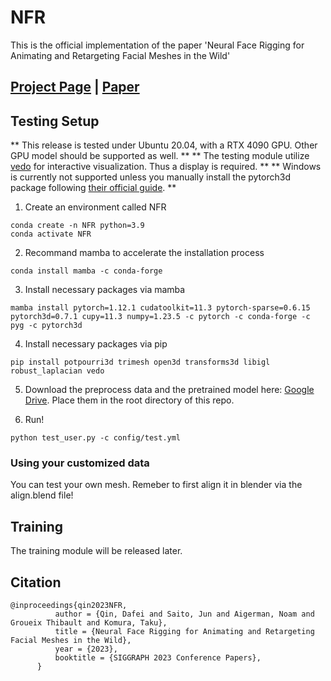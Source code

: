 # NFR

This is the official implementation of the paper 'Neural Face Rigging for Animating and Retargeting Facial Meshes in the Wild'

## [Project Page](https://dafei-qin.github.io/NFR/) | [Paper](https://arxiv.org/abs/2305.08296)

## Testing Setup

** This release is tested under Ubuntu 20.04, with a RTX 4090 GPU. Other GPU model should be supported as well. ** 
** The testing module utilize [vedo](https://vedo.embl.es/) for interactive visualization. Thus a display is required. **
** Windows is currently not supported unless you manually install the pytorch3d package following [their official guide](https://github.com/facebookresearch/pytorch3d/blob/main/INSTALL.md). **

1. Create an environment called NFR
```shell
conda create -n NFR python=3.9
conda activate NFR
```

2. Recommand mamba to accelerate the installation process
```shell
conda install mamba -c conda-forge
```


3. Install necessary packages via mamba
```shell
mamba install pytorch=1.12.1 cudatoolkit=11.3 pytorch-sparse=0.6.15 pytorch3d=0.7.1 cupy=11.3 numpy=1.23.5 -c pytorch -c conda-forge -c pyg -c pytorch3d
```

4. Install necessary packages via pip
```shell
pip install potpourri3d trimesh open3d transforms3d libigl robust_laplacian vedo
```

5. Download the preprocess data and the pretrained model here: [Google Drive](). Place them in the root directory of this repo.

6. Run!

```shell
python test_user.py -c config/test.yml
```


### Using your customized data

You can test your own mesh. Remeber to first align it in blender via the align.blend file!

## Training

The training module will be released later. 

## Citation


```
@inproceedings{qin2023NFR,
          author = {Qin, Dafei and Saito, Jun and Aigerman, Noam and Groueix Thibault and Komura, Taku},
          title = {Neural Face Rigging for Animating and Retargeting Facial Meshes in the Wild},
          year = {2023},
          booktitle = {SIGGRAPH 2023 Conference Papers},
      }
```